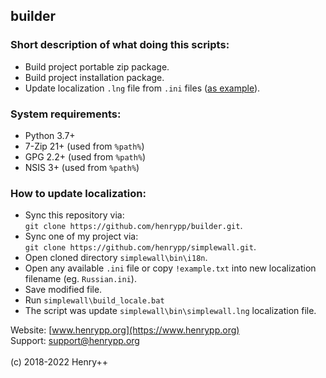 ## builder

### Short description of what doing this scripts:

- Build project portable zip package.
- Build project installation package.
- Update localization `.lng` file from `.ini` files ([as example](https://github.com/henrypp/builder#how-to-update-localization)).

### System requirements:

- Python 3.7+
- 7-Zip 21+ (used from `%path%`)
- GPG 2.2+ (used from `%path%`)
- NSIS 3+ (used from `%path%`)

### How to update localization:

- Sync this repository via:<br />
`git clone https://github.com/henrypp/builder.git`.
- Sync one of my project via:<br />
`git clone https://github.com/henrypp/simplewall.git`.
- Open cloned directory `simplewall\bin\i18n`.
- Open any available `.ini` file or copy `!example.txt` into new localization filename (eg. `Russian.ini`).
- Save modified file.
- Run `simplewall\build_locale.bat`
- The script was update `simplewall\bin\simplewall.lng` localization file.

Website: [www.henrypp.org](https://www.henrypp.org)<br />
Support: support@henrypp.org<br />
<br />
(c) 2018-2022 Henry++
